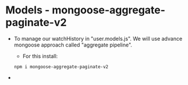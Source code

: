 # Models - mongoose-aggregate-paginate-v2

- To manage our watchHistory in "user.models.js". We will use advance mongoose approach called "aggregate pipeline".
  - For this install:
  ```
  npm i mongoose-aggregate-paginate-v2
  ```


- 